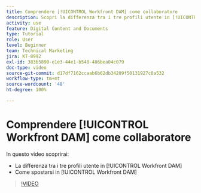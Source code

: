 ```yaml
---
title: Comprendere [!UICONTROL Workfront DAM] come collaboratore
description: Scopri la differenza tra i tre profili utente in [!UICONTROL Workfront DAM] e come spostarsi in [!UICONTROL Workfront DAM].
activity: use
feature: Digital Content and Documents
type: Tutorial
role: User
level: Beginner
team: Technical Marketing
jira: KT-8992
exl-id: 383b5890-e1e3-44e1-b548-486bea04c079
doc-type: video
source-git-commit: d17df7162ccaab6b62db34209f50131927c0a532
workflow-type: tm+mt
source-wordcount: '48'
ht-degree: 100%

---
```


# Comprendere [!UICONTROL Workfront DAM] come collaboratore

In questo video scoprirai:

* La differenza tra i tre profili utente in [!UICONTROL Workfront DAM]
* Come spostarsi in [!UICONTROL Workfront DAM]

>[!VIDEO](https://video.tv.adobe.com/v/335252/?quality=12&learn=on&enablevpops)
